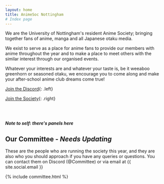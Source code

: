 ```yaml
---
layout: home
title: AnimeSoc Nottingham
# Index page
---
```


We are the University of Nottingham's resident Anime Society; bringing together fans of anime, manga and all Japanese otaku media.

We exist to serve as a place for anime fans to provide our members with anime throughout the year and to make a place to meet others with the similar interest through our organised events.

Whatever your interests are and whatever your taste is, be it weeaboo greenhorn or seasoned otaku, we encourage you to come along and make your after-school anime club dreams come true!

[Join the Discord](/discord){: .left}

[Join the Society](/join){: .right}

<br><br>


_**Note to self: there's panels here**_



## Our Committee - _**Needs Updating**_

These are the people who are running the society this year, and they are also who you should approach if you have any queries or questions. You can contact them on Discord (@Committee) or via email at {{ site.social.email }}

{% include committee.html %}